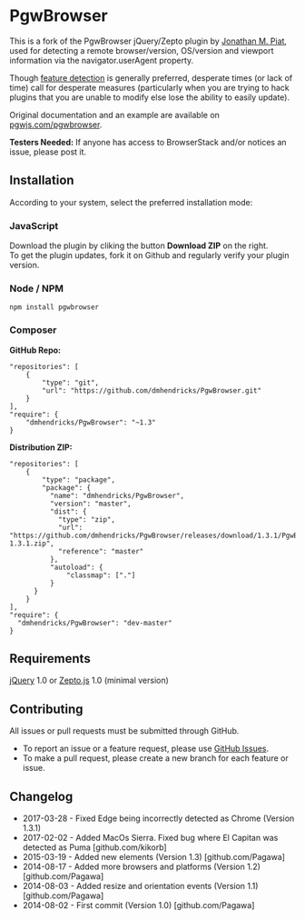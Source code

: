 # PgwBrowser

This is a fork of the PgwBrowser jQuery/Zepto plugin by [Jonathan M. Piat](github.com/jonathan-piat), used for detecting a remote browser/version, OS/version and viewport information via the navigator.userAgent property.

Though [feature detection](https://learn.jquery.com/code-organization/feature-browser-detection/) is generally preferred, desperate times (or lack of time) call for desperate measures (particularly when you are trying to hack plugins that you are unable to modify else lose the ability to easily update).

Original documentation and an example are available on [pgwjs.com/pgwbrowser](http://pgwjs.com/pgwbrowser/).

**Testers Needed:** If anyone has access to BrowserStack and/or notices an issue, please post it.

## Installation

According to your system, select the preferred installation mode:

### JavaScript

Download the plugin by cliking the button **Download ZIP** on the right.  
To get the plugin updates, fork it on Github and regularly verify your plugin version.

### Node / NPM

    npm install pgwbrowser

### Composer

**GitHub Repo:**

	"repositories": [
	    {
	        "type": "git",
	        "url": "https://github.com/dmhendricks/PgwBrowser.git"
	    }
	],
	"require": {
	    "dmhendricks/PgwBrowser": "~1.3"
	}

**Distribution ZIP:**

	"repositories": [
	    {
    	    "type": "package",
	        "package": {
	          "name": "dmhendricks/PgwBrowser",
	          "version": "master",
	          "dist": {
	            "type": "zip",
	            "url": "https://github.com/dmhendricks/PgwBrowser/releases/download/1.3.1/PgwBrowser-1.3.1.zip",
	            "reference": "master"
	          },
	          "autoload": {
	              "classmap": ["."]
	          }
	      }
	    }
	],
	"require": {
	  "dmhendricks/PgwBrowser": "dev-master"
	}


## Requirements

[jQuery](https://jquery.com/) 1.0 or [Zepto.js](http://zeptojs.com/) 1.0 (minimal version)

## Contributing

All issues or pull requests must be submitted through GitHub.

* To report an issue or a feature request, please use [GitHub Issues](https://github.com/dmhendricks/PgwBrowser/issues).
* To make a pull request, please create a new branch for each feature or issue.

## Changelog

* 2017-03-28 - Fixed Edge being incorrectly detected as Chrome (Version 1.3.1)
* 2017-02-02 - Added MacOs Sierra. Fixed bug where El Capitan was detected as Puma [github.com/kikorb]
* 2015-03-19 - Added new elements (Version 1.3) [github.com/Pagawa]
* 2014-08-17 - Added more browsers and platforms (Version 1.2) [github.com/Pagawa]
* 2014-08-03 - Added resize and orientation events (Version 1.1) [github.com/Pagawa]
* 2014-08-02 - First commit (Version 1.0) [github.com/Pagawa]
